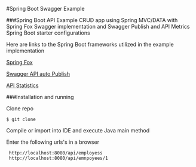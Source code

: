 #Spring Boot Swagger Example

###Spring Boot API Example CRUD app using Spring MVC/DATA with Spring Fox Swagger implementation and Swagger Publish and API Metrics Spring Boot starter configurations

Here are links to the Spring Boot frameworks utilized in the example implementation

[Spring Fox](https://github.com/springfox/springfox)

[Swagger API auto Publish](https://github.com/in-the-keyhole/khs-spring-boot-publish-swagger-starter)

[API Statistics](https://github.com/in-the-keyhole/khs-spring-boot-api-statistics-starter)

###Installation and running

Clone repo

 `$ git clone`

Compile or import into IDE and execute Java main method

Enter the following urls's in a browser
```
 http://localhost:8080/api/employess 
 http://localhost:8080/api/emnpoyees/1
```